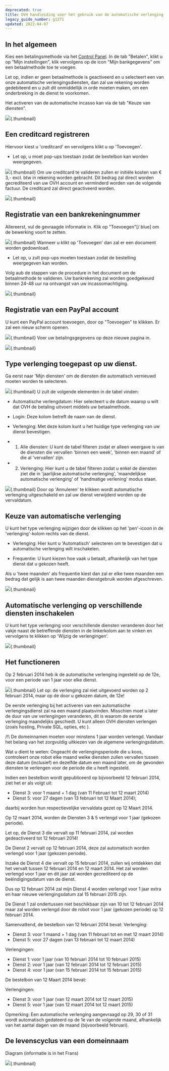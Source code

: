 ```yaml
---
deprecated: true
title: OVH handleiding voor het gebruik van de automatische verlenging
legacy_guide_number: g1271
updated: 2022-04-07
---
```



## In het algemeen
Kies een betalingsmethode via het [Control Panel](https://www.ovh.com/manager/web/). In de tab "Betalen", klikt u op "Mijn instellingen", klik vervolgens op de icon "Mijn bankgegevens" om een ​​betaalmethode toe te voegen. 

Let op, indien er geen betaalmethode is geactiveerd en u selecteert een van onze automatische verlengingsdiensten, dan zal uw rekening worden gedebiteerd en u zult dit onmiddellijk in orde moeten maken, om een onderbreking in de dienst te voorkomen.

Het activeren van de automatische incasso kan via de tab "Keuze van diensten".

![](images/3734.png){.thumbnail}


## Een creditcard registreren
Hiervoor kiest u 'creditcard' en vervolgens klikt u op 'Toevoegen'. 


- Let op, u moet pop-ups toestaan zodat de bestelbon kan worden weergegeven.



![](images/3735.png){.thumbnail}
Om uw creditcard te valideren zullen er initiële kosten van € 3,- excl. btw in rekening worden gebracht.
Dit bedrag zal direct worden gecrediteerd van uw OVH account en verminderd worden van de volgende factuur.
De creditcard zal direct geactiveerd worden.

![](images/3736.png){.thumbnail}


## Registratie van een bankrekeningnummer
Allereerst, vul de gevraagde informatie in. Klik op "Toevoegen"[/ blue] om de bewerking voort te zetten.

![](images/3738.png){.thumbnail}
Wanneer u klikt op 'Toevoegen' dan zal er een document worden gedownload. 


- Let op, u zult pop-ups moeten toestaan zodat de bestelling weergegeven kan worden.


Volg aub de stappen van de procedure in het document om de betaalmethode te valideren. Uw bankrekening zal worden goedgekeurd binnen 24-48 uur na ontvangst van uw incassomachtiging.

![](images/1077.png){.thumbnail}


## Registratie van een PayPal account
U kunt een PayPal account toevoegen, door op "Toevoegen" te klikken. Er zal een nieuw scherm openen.

![](images/3738.png){.thumbnail}
Voer uw betalingsgegevens op deze nieuwe pagina in.

![](images/3739.png){.thumbnail}


## Type verlenging toegepast op uw dienst.
Ga eerst naar 'Mijn diensten' om de diensten die automatisch vernieuwd moeten worden te selecteren.

![](images/3740.png){.thumbnail}
U zult de volgende elementen in de tabel vinden: 


- Automatische verlengdatum: Hier selecteert u de datum waarop u wilt dat OVH de betaling uitvoert middels uw betaalmethode. 

- Login: Deze kolom betreft de naam van de dienst. 

- Verlenging: Met deze kolom kunt u het huidige type verlenging van uw dienst bevestigen. 

- 1. Alle diensten: U kunt de tabel filteren zodat er alleen weergave is van de diensten die vervallen 'binnen een week', 'binnen een maand' of die al 'vervallen' zijn. 

- 2. Verlenging: Hier kunt u de tabel filteren zodat u enkel de diensten ziet die in 'jaarlijkse automatische verlenging', 'maandelijkse automatische verlenging' of 'handmatige verlening' modus staan.



![](images/3741.png){.thumbnail}
Door op 'Annuleren' te klikken wordt automatische verlenging uitgeschakeld en zal uw dienst verwijderd worden op de vervaldatum.


## Keuze van automatische verlenging
U kunt het type verlenging wijzigen door de klikken op het 'pen'-icoon in de 'verlenging'-kolom rechts van de dienst. 


- Verlenging: Hier kunt u 'Automatisch' selecteren om te bevestigen dat u automatische verlenging wilt inschakelen. 

- Frequentie: U kunt kiezen hoe vaak u betaalt, afhankelijk van het type dienst dat u gekozen heeft. 

Als u 'twee maanden' als frequentie kiest dan zal er elke twee maanden een bedrag dat gelijk is aan twee maanden dienstgebruik worden afgeschreven.


![](images/3742.png){.thumbnail}


## Automatische verlenging op verschillende diensten inschakelen
U kunt het type verlenging voor verschillende diensten veranderen door het vakje naast de betreffende diensten in de linkerkolom aan te vinken en vervolgens te klikken op 'Wijzig de verlengingen'.

![](images/3743.png){.thumbnail}


## Het functioneren
Op 2 februari 2014 heb ik de automatische verlenging ingesteld op de 12e, voor een periode van 1 jaar voor elke dienst.


![](images/1564.png){.thumbnail}
Let op: de verlenging zal niet uitgevoerd worden op 2 februari 2014, maar op de door u gekozen datum, de 12e!

De eerste verlenging bij het activeren van een automatische verlengingsdienst zal na een maand plaatsvinden. Misschien moet u later de duur van uw verlengingen veranderen, dit is waarom de eerste verlenging maandelijks geschiedt.
U kunt alleen OVH diensten verlengen (zoals hosting, Private SQL, opties, etc ).

/!\ De domeinnamen moeten voor minstens 1 jaar worden verlengd. Vandaar het belang van het zorgvuldig uitkiezen van de algemene verlengingsdatum.

Wat u dient te weten:
Ongeacht de verlengingsperiode die u koos, controleert onze robot elke maand welke diensten zullen vervallen tussen deze datum (inclusief) en dezelfde datum een maand later, om de gevonden diensten te verlengen voor de periode die u heeft ingesteld.

Indien een bestelbon wordt gepubliceerd op bijvoorbeeld 12 februari 2014, ziet het er als volgt uit:


- Dienst 3: voor 1 maand + 1 dag (van 11 Februari tot 12 maart 2014)
- Dienst 5: voor 27 dagen (van 13 februari tot 12 Maart 2014);

daarbij worden hun respectievelijke vervaldata gezet op 12 Maart 2014.

Op 12 maart 2014, worden de Diensten 3 & 5 verlengd voor 1 jaar (gekozen periode).

Let op, de Dienst 3 die vervalt op 11 februari 2014, zal worden gedeactiveerd tot 12 februari 2014!

De Dienst 2 vervalt op 12 februari 2014, deze zal automatisch worden verlengd voor 1 jaar (gekozen periode).

Inzake de Dienst 4 die vervalt op 15 februari 2014, zullen wij ontdekken dat het vervalt tussen 12 februari 2014 en 12 maart 2014. Het zal worden verlengd voor 1 jaar en dit jaar zal worden gecrediteerd op de beëindigingsdatum van de dienst.

Dus op 12 februari 2014 zal mijn Dienst 4 worden verlengd voor 1 jaar extra en haar nieuwe verlengingsdatum zal 15 februari 2015 zijn.

De Dienst 1 zal ondertussen niet beschikbaar zijn van 10 tot 12 februari 2014 maar zal worden verlengd door de robot voor 1 jaar (gekozen periode) op 12 februari 2014.

Samenvattend, de bestelbon van 12 februari 2014 bevat:
Verlenging:

- Dienst 3: voor 1 maand + 1 dag (van 11 februari tot en met 12 maart 2014)
- Dienst 5: voor 27 dagen (van 13 februari tot 12 maart 2014)


Verlengingen:

- Dienst 1: voor 1 jaar (van 10 februari 2014 tot  10 februari 2015)
- Dienst 2: voor 1 jaar (van 12 februari 2014 tot  12 februari 2015)
- Dienst 4: voor 1 jaar (van 15 februari 2014 tot 15 februari 2015)

De bestelbon van 12 Maart 2014 bevat:


Verlengingen:

- Dienst 3: voor 1 jaar (van 12 maart 2014 tot 12 maart 2015)
- Dienst 5: voor 1 jaar (van 12 maart 2014 tot 12 maart 2015)

Opmerking: Een automatische verlenging aangevraagd op 29, 30 of 31 wordt automatisch gedateerd op de 1e van de volgende maand, afhankelijk van het aantal dagen van de maand (bijvoorbeeld februari).



## De levenscyclus van een domeinnaam
Diagram (informatie is in het Frans)

![](images/2554.png){.thumbnail}

